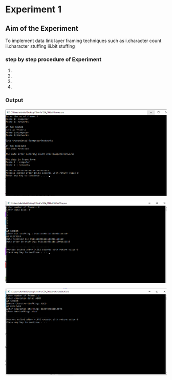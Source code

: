 # Experiment 1

## Aim of the Experiment
To implement data link layer framing techniques such as
i.character count ii.character stuffing iii.bit stuffing

### step by step procedure of Experiment
1.
2.
3.
4.

### Output
![output](output_characterCount.png)

![output](output_bitStuff.png)

![output](output_characterStuff.png)
